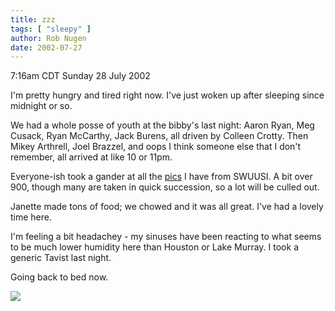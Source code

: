 ```yaml
---
title: zzz
tags: [ "sleepy" ]
author: Rob Nugen
date: 2002-07-27
---
```


<p class=date>7:16am CDT Sunday 28 July 2002</p>

<p>I'm pretty hungry and tired right now.  I've just woken up after
sleeping since midnight or so.</p>

<p>We had a whole posse of youth at the bibby's last night: Aaron
Ryan, Meg Cusack, Ryan McCarthy, Jack Burens, all driven by Colleen
Crotty.  Then Mikey Arthrell, Joel Brazzel, and oops I think someone
else that I don't remember, all arrived at like 10 or 11pm.</p>

<p>Everyone-ish took a gander at all the <a
href="/images/journal/2002/07/swuusi">pics</a> I have from SWUUSI.  A bit
over 900, though many are taken in quick succession, so a lot will be
culled out.</p>

<p>Janette made tons of food; we chowed and it was all great.  I've
had a lovely time here.</p>

<p>I'm feeling a bit headachey - my sinuses have been reacting to what
seems to be much lower humidity here than Houston or Lake Murray.  I
took a generic Tavist last night.</p>

<p>Going back to bed now.</p>

<p><img src="/images/rob/wL-ROB.gif"/></p>
